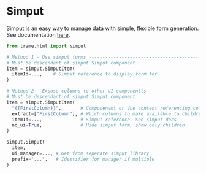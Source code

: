 # Simput 
Simput is an easy way to manage data with simple, flexible form generation. See documentation [here](https://github.com/Kitware/py-simput).

```python
from trame.html import simput

# Method 1 - Use simput forms ----------------------------------------
# Must be descendant of simput.Simput component
item = simput.SimputItem(
  itemId=...,    # Simput reference to display form for
)

# Method 2 - Expose columns to other UI componentts ------------------
# Must be descendant of simput.Simput component
item = simput.SimputItem(        
  "{{FirstColumn}}",       # Componenent or Vue content referencing columns
  extract=["FirstColumn"], # Which columns to make available to children
  itemId=...,              # Simput reference. See simput docs 
  no_ui=True,              # Hide simput form, show only children
)

simput.Simput(
  item,
  ui_manager=..., # Get from seperate simput library 
  prefix="...",   # Identifier for manager if multiple 
)
```

